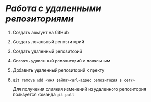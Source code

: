 # ***Работа с удаленными репозиториями***

1. Создать аккаунт на GitHub
2. Создать локальный репозтиторий
3. Создать удаленный репозиторий
4. Связать удаленный репозиторий с локальным

5. Добавить удаленный репозиторий к пректу
6. ```
   git remove add <имя файла><url-адрес репозитория в сети>
   ```
   Для получения слияния изменений из удаленного репозитория пользуется команда `git pull`
   
   ```Java
   ```
